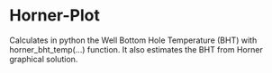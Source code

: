 # Horner-Plot
Calculates in python the Well Bottom Hole Temperature (BHT) with horner_bht_temp(...) function.
It also estimates the BHT from Horner graphical solution.

